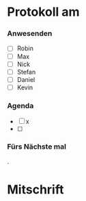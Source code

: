 # Protokoll am 
### Anwesenden
- [ ] Robin
- [ ] Max
- [ ] Nick
- [ ] Stefan
- [ ] Daniel
- [ ] Kevin

### Agenda
- [ ] x
- [ ] 
### Fürs Nächste mal
.
# Mitschrift
